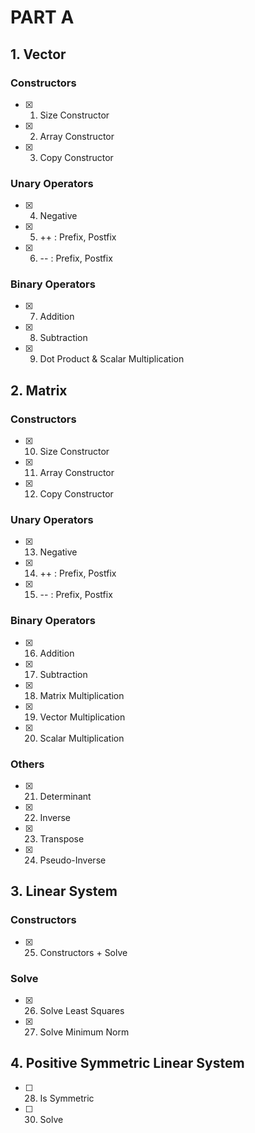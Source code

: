 # PART A

## 1. Vector

### Constructors
- [x] 1. Size Constructor
- [x] 2. Array Constructor
- [x] 3. Copy Constructor

### Unary Operators
- [x] 4. Negative
- [x] 5. ++ : Prefix, Postfix
- [x] 6. -- : Prefix, Postfix

### Binary Operators
- [x] 7. Addition
- [x] 8. Subtraction
- [x] 9. Dot Product & Scalar Multiplication

## 2. Matrix

### Constructors
- [x] 10. Size Constructor
- [x] 11. Array Constructor
- [x] 12. Copy Constructor

### Unary Operators
- [x] 13. Negative
- [x] 14. ++ : Prefix, Postfix
- [x] 15. -- : Prefix, Postfix

### Binary Operators
- [x] 16. Addition
- [x] 17. Subtraction
- [x] 18. Matrix Multiplication
- [x] 19. Vector Multiplication
- [x] 20. Scalar Multiplication

### Others
- [x] 21. Determinant
- [x] 22. Inverse
- [x] 23. Transpose
- [x] 24. Pseudo-Inverse

## 3. Linear System

### Constructors
- [x] 25. Constructors + Solve

### Solve
- [x] 26. Solve Least Squares
- [x] 27. Solve Minimum Norm

## 4. Positive Symmetric Linear System

- [ ] 28. Is Symmetric
- [ ] 30. Solve